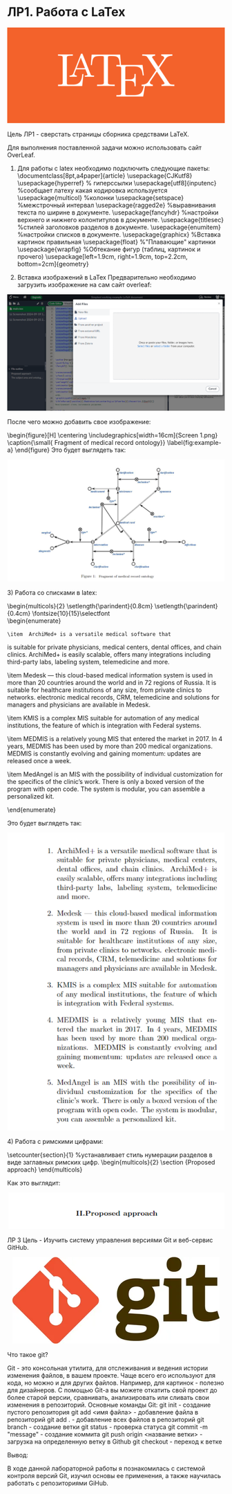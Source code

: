 # ЛР1. Работа с LaTex
<p  align="center">
    <img src="laTex.png" width ""height"" >
</p>
Цель ЛР1 - сверстать страницы сборника средствами LaTeX.

Для выполнения поставленной задачи можно использовать сайт OverLeaf.

1) Для работы с latex необходимо подключить следующие пакеты:
\documentclass[8pt,a4paper]{article}
\usepackage{CJKutf8}
\usepackage{hyperref} % гиперссылки
\usepackage[utf8]{inputenc} %сообщает латеху какая кодировка используется
\usepackage{multicol} %колонки
\usepackage{setspace} %межстрочный интервал
\usepackage{ragged2e} %выравнивания текста по ширине в документе.
\usepackage{fancyhdr} %настройки верхнего и нижнего колонтитулов в документе.
\usepackage{titlesec} %стилей заголовков разделов в документе.
\usepackage{enumitem} %настройки списков в документе.
\usepackage{graphicx} %Вставка картинок правильная
\usepackage{float} %"Плавающие" картинки
\usepackage{wrapfig} %Обтекание фигур (таблиц, картинок и прочего)
\usepackage[left=1.9cm, right=1.9cm, top=2.2cm, bottom=2cm]{geometry}

2) Вставка изображений в LaTex
Предварительно необходимо загрузить изображение на сам сайт overleaf:
<p  align="center">
    <img src="vstavka kartinki.png" width ""height"" >
</p>
После чего можно добавить свое изображение:

\begin{figure}[H]
    \centering
    \includegraphics[width=16cm]{Screen 1.png}
    \caption{\small{ Fragment of medical record ontology}}
    \label{fig:example-a}
\end{figure}
Это будет выглядеть так:
<p  align="center">
    <img src="pic 1.png" width ""height"" >
</p>
3) Работа со списками в latex:

   \begin{multicols}{2}
\setlength{\parindent}{0.8cm}
\setlength{\parindent}{0.4cm}
\fontsize{10}{15}\selectfont  
\begin{enumerate}

    \item  ArchiMed+ is a versatile medical software that
is suitable for private physicians, medical centers,
dental offices, and chain clinics. ArchiMed+ is
easily scalable, offers many integrations including
third-party labs, labeling system, telemedicine and
more.

  \item  Medesk — this cloud-based medical information
system is used in more than 20 countries around
the world and in 72 regions of Russia. It is suitable
for healthcare institutions of any size, from private
clinics to networks. electronic medical records,
CRM, telemedicine and solutions for managers and
physicians are available in Medesk.

 \item  KMIS is a complex MIS suitable for automation
of any medical institutions, the feature of which is
integration with Federal systems.

 \item  MEDMIS is a relatively young MIS that entered
the market in 2017. In 4 years, MEDMIS has
been used by more than 200 medical organizations.
MEDMIS is constantly evolving and gaining momentum: updates are released once a week.

 \item  MedAngel is an MIS with the possibility of individual customization for the specifics of the clinic’s
work. There is only a boxed version of the program
with open code. The system is modular, you can
assemble a personalized kit.

\end{enumerate}

Это будет выглядеть так:
<p  align="center">
    <img src="pic 2.png" width ""height"" >
</p>
4) Работа с римскими цифрами:

\setcounter{section}{1} %устанавливает стиль нумерации разделов в виде заглавных римских цифр.
\begin{multicols}{2}
\section {Proposed approach}
\end{multicols}

Как это выглядит:
<p  align="center">
    <img src="pic 3.png" width ""height"" >
</p>

ЛР 3
Цель - Изучить систему управления версиями Git и веб-сервис GitHub.
<p  align="center">
    <img src="git.png" width ""height"" >
</p>

Что такое git?

Git - это консольная утилита, для отслеживания и ведения истории изменения файлов, в вашем проекте. Чаще всего его используют для кода, но можно и для других файлов. Например, для картинок - полезно для дизайнеров.
С помощью Git-a вы можете откатить свой проект до более старой версии, сравнивать, анализировать или сливать свои изменения в репозиторий.
Основные команды Git:
git init - создание пустого репозитория
git add <имя файла> - добавление файла в репозиторий
git add . - добавление всех файлов в репозиторий
git branch - создание ветки
git status - проверка статуса
git commit -m "message" - создание коммита
git push origin <название ветки> - загрузка на определенную ветку в Github
git checkout  - переход к ветке

Вывод:

В ходе данной лабораторной работы я познакомилась с системой контроля версий Git, изучил основы ее применения, а также научилась работать с репозиториями GiHub.
